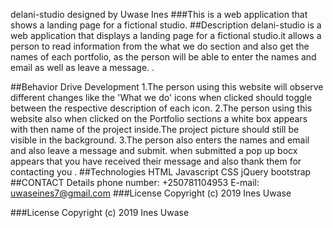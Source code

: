  delani-studio
designed by Uwase Ines
 ###This is a web application that shows a landing page for a fictional studio.
 ##Description
 delani-studio is a web application that displays a landing page for a fictional studio.it allows a person to read information   from the what we do section and also get the names of each portfolio, as the person will be able to enter the names and email   as well as leave a message. .

 ##Behavior Drive Development 
 1.The person using this website will observe different changes like the 'What we do'  icons when clicked should toggle between   the respective description of each icon.
 2.The person using this website also when clicked on the Portfolio  sections a white box appears with then name of the project   inside.The project picture should still be visible in the background.
 3.The person also enters the names and email and also leave a message and submit. when submitted a pop up bocx appears that     you have received their message and also thank them for contacting you . 
 ##Technologies
 HTML Javascript CSS jQuery  bootstrap
 ##CONTACT Details
 phone number: +250781104953
 E-mail: uwaseines7@gmail.com
 ###License
 Copyright (c) 2019 Ines Uwase

 ###License
 Copyright (c) 2019 Ines Uwase
